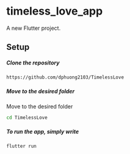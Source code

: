 # timeless_love_app

A new Flutter project.

## Setup
  ##### Clone the repository
```bash
https://github.com/dphuong2103/TimelessLove
```
  ##### Move to the desired folder
Move to the desired folder
```bash
cd TimelessLove
```
  ##### To run the app, simply write
```bash
flutter run 
```
